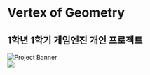 # Vertex of Geometry
## 1학년 1학기 게임엔진 개인 프로젝트</b>

![Project Banner](https://user-images.githubusercontent.com/98874697/177185595-7c0af28d-03f1-4c0f-8e38-836e495481c3.png)  
<a href="https://ltg9amer.itch.io/vertex-of-geometry/" target="_blank"><img src="https://img.shields.io/badge/Vertex of Geometry-000031?style=for-the-badge&logo=itch.io&logoColor=FF00FF"/></a>  
